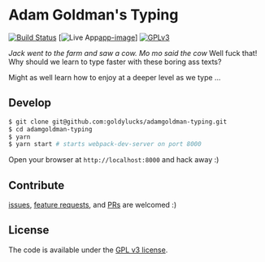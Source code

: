 # Adam Goldman's Typing
[![Build Status][travis-image]][travis-url] [![Live App][app-image][app-image]] [![GPLv3][license-image]][license-url]

*Jack went to the farm and saw a cow. Mo mo said the cow*
Well fuck that!
Why should we learn to type faster with these boring ass texts?

Might as well learn how to enjoy at a deeper level as we type ...

## Develop
```bash
$ git clone git@github.com:goldylucks/adamgoldman-typing.git
$ cd adamgoldman-typing
$ yarn
$ yarn start # starts webpack-dev-server on port 8000
```
Open your browser at `http://localhost:8000` and hack away :)

## Contribute
[issues][issues-url], [feature requests][issues-url], and [PRs][prs-url] are welcomed :)

## License
The code is available under the [GPL v3 license][license-url].


[travis-image]: https://travis-ci.org/goldylucks/adamgoldman-typing.svg?branch=master
[travis-url]: https://travis-ci.org/goldylucks/adamgoldman-typing

[app-url]: https://adamgoldman-typing.surge.sh/
[app-image]: https://img.shields.io/website-up-down-green-red/https/adamgoldman-typing.surge.sh.svg?label=live%20app

[license-image]: https://img.shields.io/badge/license-GPL%20v3-green.svg
[license-url]: http://www.gnu.org/licenses/gpl-3.0.en.html

[issues-url]: https://github.com/goldylucks/adamgoldman-typing/issues
[prs-url]: https://github.com/goldylucks/adamgoldman-typing/pulls
